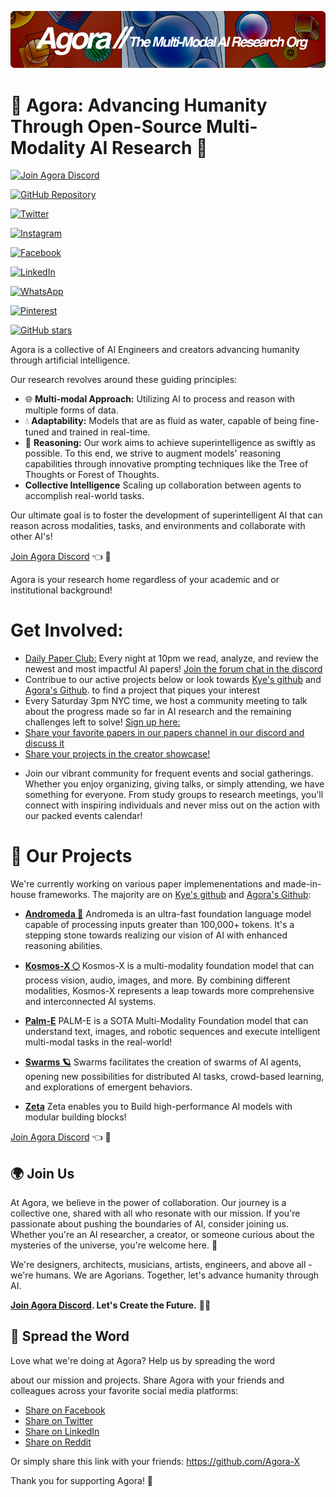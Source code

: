 [![Multi-Modality](agorabanner.png)](https://discord.gg/t5QxhyvUG9)

# 🌌 Agora: Advancing Humanity Through Open-Source Multi-Modality AI Research 🌠

[![Join Agora Discord](https://img.shields.io/discord/123456789012345678?color=blue&label=Join%20Agora%20Discord&style=for-the-badge)](https://discord.gg/t5QxhyvUG9)

[![GitHub Repository](https://img.shields.io/badge/GitHub%20Repository-AgoraHub-9cf?style=for-the-badge)](https://github.com/Agora-X/AgoraHub)

[![Twitter](https://img.shields.io/twitter/url?color=blue&label=Share%20on%20Twitter&style=for-the-badge&url=https://github.com/Agora-X/AgoraHub)](https://twitter.com/intent/tweet?url=https://github.com/Agora-X/AgoraHub&text=Check%20out%20this%20awesome%20GitHub%20repository%20from%20Agora%20for%20multi-modality%20AI%20research!%20🚀%20%23AI%20%23GitHub)

[![Instagram](https://img.shields.io/badge/Share%20on%20Instagram-%23FF69B4?style=for-the-badge)](https://www.instagram.com)

[![Facebook](https://img.shields.io/badge/Share%20on%20Facebook-%233B5998?style=for-the-badge)](https://www.facebook.com/sharer/sharer.php?u=https://github.com/Agora-X/AgoraHub)



<!-- LinkedIn Share -->
[![LinkedIn](https://img.shields.io/badge/Share%20on%20LinkedIn-%230077B5?style=for-the-badge)](https://www.linkedin.com/sharing/share-offsite/?url=https://github.com/Agora-X/AgoraHub)

<!-- Reddit Share -->

<!-- WhatsApp Share -->
[![WhatsApp](https://img.shields.io/badge/Share%20on%20WhatsApp-%2300E676?style=for-the-badge)](https://api.whatsapp.com/send?text=Check%20out%20this%20GitHub%20repository%20from%20Agora%20for%20multi-modality%20AI%20research!%20🚀%20%23AI%20%23GitHub%20%20https://github.com/Agora-X/AgoraHub)


<!-- Pinterest Share -->
[![Pinterest](https://img.shields.io/badge/Share%20on%20Pinterest-%23E60023?style=for-the-badge)](https://pinterest.com/pin/create/button/?url=https://github.com/Agora-X/AgoraHub&media=&description=Check%20out%20this%20GitHub%20repository%20from%20Agora%20for%20multi-modality%20AI%20research!%20🚀%20%23AI%20%23GitHub)

[![GitHub stars](https://img.shields.io/github/stars/Agora-X/AgoraHub?style=social)](https://github.com/Agora-X/AgoraHub/stargazers)


Agora is a collective of AI Engineers and creators advancing humanity through artificial intelligence. 

Our research revolves around these guiding principles:

* 🌐 **Multi-modal Approach:** Utilizing AI to process and reason with multiple forms of data.
* 💧 **Adaptability:** Models that are as fluid as water, capable of being fine-tuned and trained in real-time.
* 🌲 **Reasoning:** Our work aims to achieve superintelligence as swiftly as possible. To this end, we strive to augment models' reasoning capabilities through innovative prompting techniques like the Tree of Thoughts or Forest of Thoughts.
* **Collective Intelligence** Scaling up collaboration between agents to accomplish real-world tasks.

Our ultimate goal is to foster the development of superintelligent AI that can reason across modalities, tasks, and environments and collaborate with other AI's!

[Join Agora Discord](https://discord.gg/t5QxhyvUG9) 👈 💬

Agora is your research home regardless of your academic and or institutional background!


# Get Involved:
- [Daily Paper Club:](https://discord.gg/t5QxhyvUG9) Every night at 10pm we read, analyze, and review the newest and most impactful AI papers! [Join the forum chat in the discord](https://discord.gg/t5QxhyvUG9)
- Contribue to our active projects below or look towards [Kye's github](https://github.com/kyegomez) and [Agora's Github](https://github.com/Agora-X). to find a project that piques your interest
- Every Saturday 3pm NYC time, we host a community meeting to talk about the progress made so far in AI research and the remaining challenges left to solve! [Sign up here:]((https://discord.gg/t5QxhyvUG9))
- [Share your favorite papers in our papers channel in our discord and discuss it](https://discord.gg/t5QxhyvUG9)
- [Share your projects in the creator showcase!](https://discord.gg/t5QxhyvUG9)
<!-- - [Gain access to GPUS and or resources for ML experiments, submit the form and or]() -->
- Join our vibrant community for frequent events and social gatherings. Whether you enjoy organizing, giving talks, or simply attending, we have something for everyone. From study groups to research meetings, you'll connect with inspiring individuals and never miss out on the action with our packed events calendar!



# 🎇 Our Projects

We're currently working on various paper implemenentations and made-in-house frameworks. The majority are on [Kye's github](https://github.com/kyegomez) and [Agora's Github](https://github.com/Agora-X):

- **[Andromeda 🌌](https://github.com/kyegomez/Andromeda)**
Andromeda is an ultra-fast foundation language model capable of processing inputs greater than 100,000+ tokens. It's a stepping stone towards realizing our vision of AI with enhanced reasoning abilities.

- **[Kosmos-X 🌕](https://github.com/kyegomez/Kosmos-X)**
Kosmos-X is a multi-modality foundation model that can process vision, audio, images, and more. By combining different modalities, Kosmos-X represents a leap towards more comprehensive and interconnected AI systems.

- **[Palm-E](https://github.com/kyegomez/PALM-E)**
PALM-E is a SOTA Multi-Modality Foundation model that can understand text, images, and robotic sequences and execute intelligent multi-modal tasks in the real-world!

- **[Swarms 🪐](https://github.com/kyegomez/swarms)**
Swarms facilitates the creation of swarms of AI agents, opening new possibilities for distributed AI tasks, crowd-based learning, and explorations of emergent behaviors.

- **[Zeta](https://github.com/kyegomez/zeta)**
Zeta enables you to Build high-performance AI models with modular building blocks!

[Join Agora Discord](https://discord.gg/t5QxhyvUG9) 👈 💬

## 🌍 Join Us

At Agora, we believe in the power of collaboration. Our journey is a collective one, shared with all who resonate with our mission. If you're passionate about pushing the boundaries of AI, consider joining us. Whether you're an AI researcher, a creator, or someone curious about the mysteries of the universe, you're welcome here. 🌟

We're designers, architects, musicians, artists, engineers, and above all - we're humans. We are Agorians. Together, let's advance humanity through AI.

**[Join Agora Discord](https://discord.gg/t5QxhyvUG9). Let's Create the Future.** 🚀🌠

## 📣 Spread the Word

Love what we're doing at Agora? Help us by spreading the word

 about our mission and projects. Share Agora with your friends and colleagues across your favorite social media platforms:

* [Share on Facebook](https://www.facebook.com/sharer/sharer.php?u=https://github.com/Agora-X)
* [Share on Twitter](https://twitter.com/intent/tweet?url=https://github.com/Agora-X&text=Check%20out%20Agora!%20They're%20advancing%20humanity%20through%20open-source%20multi-modality%20AI%20research.%20)
* [Share on LinkedIn](https://www.linkedin.com/shareArticle?mini=true&url=https://github.com/Agora-X&title=Agora&summary=Advancing%20humanity%20through%20open-source%20multi-modality%20AI%20research.%20)
* [Share on Reddit](http://www.reddit.com/submit?url=https://github.com/Agora-X&title=Agora:%20Advancing%20Humanity%20Through%20Open-Source%20Multi-Modality%20AI%20Research)

Or simply share this link with your friends: https://github.com/Agora-X

Thank you for supporting Agora! 💖

